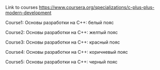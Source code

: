Link to courses https://www.coursera.org/specializations/c-plus-plus-modern-development

Course1: Основы разработки на C++: белый пояс

Course2: Основы разработки на C++: желтый пояс

Course3: Основы разработки на C++: красный пояс

Course4: Основы разработки на С++: коричневый пояс

Course5: Основы разработки на С++: черный пояс